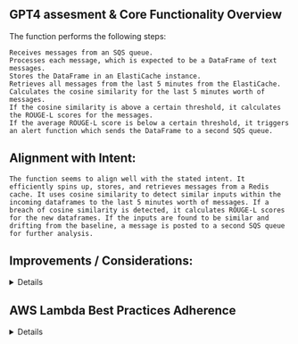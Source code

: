 ## GPT4 assesment & Core Functionality Overview

The function performs the following steps:

    Receives messages from an SQS queue.
    Processes each message, which is expected to be a DataFrame of text messages.
    Stores the DataFrame in an ElastiCache instance.
    Retrieves all messages from the last 5 minutes from the ElastiCache.
    Calculates the cosine similarity for the last 5 minutes worth of messages.
    If the cosine similarity is above a certain threshold, it calculates the ROUGE-L scores for the messages.
    If the average ROUGE-L score is below a certain threshold, it triggers an alert function which sends the DataFrame to a second SQS queue.

## Alignment with Intent:

    The function seems to align well with the stated intent. It efficiently spins up, stores, and retrieves messages from a Redis cache. It uses cosine similarity to detect similar inputs within the incoming dataframes to the last 5 minutes worth of messages. If a breach of cosine similarity is detected, it calculates ROUGE-L scores for the new dataframes. If the inputs are found to be similar and drifting from the baseline, a message is posted to a second SQS queue for further analysis.

## Improvements / Considerations:
<details>
    The function seems to assume that the messages in the DataFrame are already in a format suitable for cosine similarity and ROUGE-L calculations. If the messages require any preprocessing, this would need to be added.

    Note: Intended as a downstream component of a DLP style pipeline that processes all inputs/outputs to and from the LLM system such that sensitive data is removed, and the DataFrame is properly formatted; DLP Pipeline also publishes to instantiating SQS queue

    The function calculates the cosine similarity for all messages in the last 5 minutes, not just the new messages. This could be inefficient if the volume of messages is high.

    Note: Needs to be adjusted according to the volume of the specific application; SLAs should be specific

    The function calculates the ROUGE-L scores for the new messages against the entire baseline DataFrame. If the baseline DataFrame is large, this could be inefficient.

    Note: Could be adjusted to a subset, or a windowing function like the cosine similarity function; intent it to identify poor generalization or abuse of fine-tuned models

    The function does not seem to spin down any resources after completion. If this is a requirement, it would need to be added.

    Note: The ElastiCache instance would be provisioned as part of another pipeline, each made "hot" by the SQS queue; persistence and spinning down as part of a TBD warm cache layer

    The function does not seem to handle the case where the Redis cache is not available or fails during operation. This could be improved with additional error handling.

    The function does not seem to handle the case where the SQS queue is not available or fails during operation. This could be improved with additional error handling.

    The function does not seem to handle the case where the S3 bucket is not available or fails during operation. This could be improved with additional error handling.

    Note: Yep; gotta do that
</details>

## AWS Lambda Best Practices Adherence
<details>
    Separate the Lambda handler from your core logic: The provided function adheres to this practice. The lambda_handler function is separate from the core logic which is encapsulated in the process_data function.

    Take advantage of execution environment reuse: The function initializes the boto3 and Redis clients outside the function handler, which is a good practice.

    Avoid potential data leaks across invocations: The function does not appear to store any user data or sensitive information in the execution environment.

    Use environment variables to pass operational parameters: The function uses constants for operational parameters, which could be replaced with environment variables for better flexibility and security.

    Control the dependencies in your function's deployment package: The function imports several libraries. It's important to ensure that these libraries are packaged with the deployment package.

    Minimize your deployment package size to its runtime necessities: Without knowing the exact deployment package, it's hard to evaluate this. However, the function seems to only import necessary libraries.

    Minimize the complexity of your dependencies: The function uses standard libraries like pandas, sklearn, boto3, and redis, which are commonly used and well-maintained.

    Write idempotent code: The function seems to handle duplicate events gracefully. However, without knowing the exact nature of the data, it's hard to fully evaluate this.

    Performance testing your Lambda function: Without performance testing, it's hard to evaluate this. However, the function does include error handling and retry logic.

    Use most-restrictive permissions when setting IAM policies: Without knowing the exact IAM policies, it's hard to evaluate this. However, the function seems to only access necessary AWS services.

    Be familiar with Lambda quotas: The function includes a MAX_PAYLOAD_SIZE constant, which suggests awareness of Lambda quotas.

    Delete Lambda functions that you are no longer using: This is more of an operational practice than something that can be evaluated in the code.
</details>